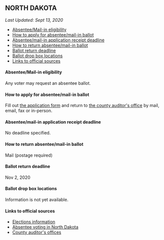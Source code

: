 ## NORTH DAKOTA

*Last Updated: Sept 13, 2020*

* [Absentee/Mail-in eligibility](#absenteemail-in-eligibility)
* [How to apply for absentee/mail-in ballot](#how-to-apply-for-absenteemail-in-ballot)
* [Absentee/mail-in application receipt deadline](#absenteemail-in-application-receipt-deadline)
* [How to return absentee/mail-in ballot](#how-to-return-absenteemail-in-ballot)
* [Ballot return deadline](#ballot-return-deadline)
* [Ballot drop box locations](#ballot-drop-box-locations)
* [Links to official sources](#links-to-official-sources)


#### Absentee/Mail-in eligibility
Any voter may request an absentee ballot.


#### How to apply for absentee/mail-in ballot
Fill out [the application form](https://vip.sos.nd.gov/absentee) and return to [the county auditor's office](https://vip.sos.nd.gov/CountyAuditors.aspx) by mail, email, fax or in-person.


#### Absentee/mail-in application receipt deadline
No deadline specified.


#### How to return absentee/mail-in ballot
Mail (postage required)


#### Ballot return deadline
Nov 2, 2020


#### Ballot drop box locations
Information is not yet available.


#### Links to official sources
* [Elections information](https://vip.sos.nd.gov/PortalList.aspx)
* [Absentee voting in North Dakota](https://vip.sos.nd.gov/pdfs/Portals/Voting-MailBallotAbsentee.pdf)
* [County auditor's offices](https://vip.sos.nd.gov/CountyAuditors.aspx)
